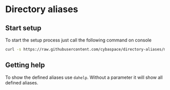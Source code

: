 # Directory aliases

## Start setup
To start the setup process just call the following command on console
```bash
curl -s https://raw.githubusercontent.com/cybaspace/directory-aliases/main/setup |bash
```

## Getting help
To show the defined aliases use `dahelp`.
Without a parameter it will show all defined aliases.
